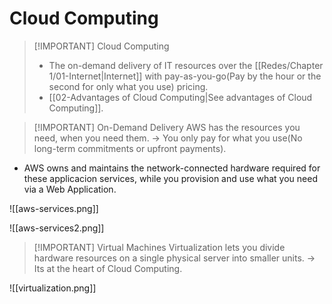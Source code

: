 # Cloud Computing

> [!IMPORTANT] Cloud Computing
> - The on-demand delivery of IT resources over the [[Redes/Chapter 1/01-Internet|Internet]] with pay-as-you-go(Pay by the hour or the second for only what you use) pricing.
> - [[02-Advantages of Cloud Computing|See advantages of Cloud Computing]].


> [!IMPORTANT] On-Demand Delivery
> AWS has the resources you need, when you need them. -> You only pay for what you use(No long-term commitments or upfront payments).

 - AWS owns and maintains the network-connected hardware required for these applicacion services, while you provision and use what you need via a Web Application.


![[aws-services.png]]

![[aws-services2.png]]



> [!IMPORTANT] Virtual Machines
> Virtualization lets you divide hardware resources on a single physical server into smaller units. -> Its at the heart of Cloud Computing.

![[virtualization.png]]